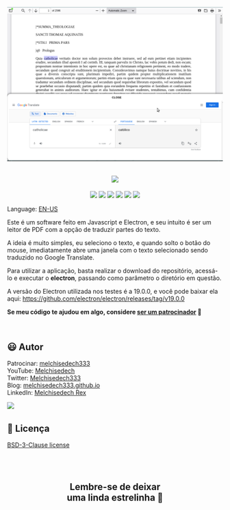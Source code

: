 
<div align='center'>

<img src="images/image.png" >

</div>

<br>

<p align="center">
    <a href="https://github.com/sponsors/melchisedech333"><img src="https://img.shields.io/badge/sponsor-30363D?style=for-the-badge&logo=GitHub-Sponsors&logoColor=#white" ></a>
    <br><br>
    <img src="https://badgen.net/badge/love level/6 of 10/purple" >
    <img src="https://img.shields.io/github/languages/count/melchisedech333/logos-pdf-viewer?color=%23f34b7d" >
    <img src="https://img.shields.io/github/languages/top/melchisedech333/logos-pdf-viewer?color=%23f34b7d" >
    <img src="https://img.shields.io/github/directory-file-count/melchisedech333/logos-pdf-viewer" >
    <img src="https://img.shields.io/github/repo-size/melchisedech333/logos-pdf-viewer" >
    <img src="https://img.shields.io/github/license/melchisedech333/logos-pdf-viewer" >
</p>

Language: <a href="readme.md">EN-US</a>

Este é um software feito em Javascript e Electron, e seu intuito é ser um leitor de PDF com a opção de traduzir partes do texto.

A ideia é muito simples, eu seleciono o texto, e quando solto o botão do mouse, imediatamente abre uma janela com o texto selecionado sendo traduzido no Google Translate.

Para utilizar a aplicação, basta realizar o download do repositório, acessá-lo e executar o <b>electron</b>, passando como parâmetro o diretório em questão.

A versão do Electron utilizada nos testes é a 19.0.0, e você pode baixar ela aqui: https://github.com/electron/electron/releases/tag/v19.0.0

**Se meu código te ajudou em algo, considere [ser um patrocinador](https://github.com/sponsors/melchisedech333) :blue_heart:** 

<br>

:smiley: Autor
---

Patrocinar: [melchisedech333](https://github.com/sponsors/melchisedech333)<br>
YouTube: [Melchisedech](https://www.youtube.com/channel/UC4Sh4wxncr5arnydpUfWPKw)<br>
Twitter: [Melchisedech333](https://twitter.com/Melchisedech333)<br>
Blog: [melchisedech333.github.io](https://melchisedech333.github.io/)<br>
LinkedIn: [Melchisedech Rex](https://www.linkedin.com/in/melchisedech-rex-724152235/)

<img src="https://github.com/melchisedech333.png?size=200" height="100" />

<br>

:scroll: Licença
---

[ BSD-3-Clause license](./license)

<br><br>

<div align="center">

## Lembre-se de deixar <br> uma linda estrelinha :star_struck:

</div>


